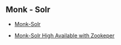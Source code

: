 ## Monk - Solr
 

* [Monk-Solr](https://github.com/kaganmersin/monk-rabbitmq/tree/main/rabbitmq)

* [Monk-Solr High Available with Zookeper](https://github.com/kaganmersin/monk-rabbitmq/tree/main/rabbitmq-persistent-volume)
